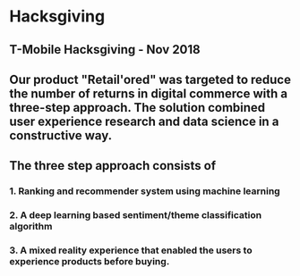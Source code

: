 # Hacksgiving

## T-Mobile Hacksgiving - Nov 2018

## Our product "Retail'ored" was targeted to reduce the number of returns in digital commerce with a three-step approach. The solution combined user experience research and data science in a constructive way.

## The three step approach consists of 
### 1. Ranking and recommender system using machine learning
### 2. A deep learning based sentiment/theme classification algorithm
### 3. A mixed reality experience that enabled the users to experience products before buying.

